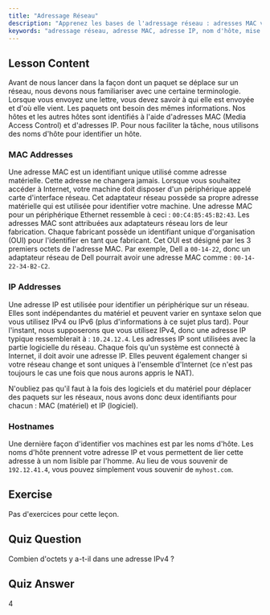 ```yaml
---
title: "Adressage Réseau"
description: "Apprenez les bases de l'adressage réseau : adresses MAC vs. IP, et noms d'hôte. Comprenez comment les appareils communiquent sur un réseau. Commencez votre parcours de mise en réseau Linux !"
keywords: "adressage réseau, adresse MAC, adresse IP, nom d'hôte, mise en réseau Linux, débutant, tutoriel, guide"
---
```


## Lesson Content

Avant de nous lancer dans la façon dont un paquet se déplace sur un réseau, nous devons nous familiariser avec une certaine terminologie. Lorsque vous envoyez une lettre, vous devez savoir à qui elle est envoyée et d'où elle vient. Les paquets ont besoin des mêmes informations. Nos hôtes et les autres hôtes sont identifiés à l'aide d'adresses MAC (Media Access Control) et d'adresses IP. Pour nous faciliter la tâche, nous utilisons des noms d'hôte pour identifier un hôte.

### MAC Addresses

Une adresse MAC est un identifiant unique utilisé comme adresse matérielle. Cette adresse ne changera jamais. Lorsque vous souhaitez accéder à Internet, votre machine doit disposer d'un périphérique appelé carte d'interface réseau. Cet adaptateur réseau possède sa propre adresse matérielle qui est utilisée pour identifier votre machine. Une adresse MAC pour un périphérique Ethernet ressemble à ceci : `00:C4:B5:45:B2:43`. Les adresses MAC sont attribuées aux adaptateurs réseau lors de leur fabrication. Chaque fabricant possède un identifiant unique d'organisation (OUI) pour l'identifier en tant que fabricant. Cet OUI est désigné par les 3 premiers octets de l'adresse MAC. Par exemple, Dell a `00-14-22`, donc un adaptateur réseau de Dell pourrait avoir une adresse MAC comme : `00-14-22-34-B2-C2`.

### IP Addresses

Une adresse IP est utilisée pour identifier un périphérique sur un réseau. Elles sont indépendantes du matériel et peuvent varier en syntaxe selon que vous utilisez IPv4 ou IPv6 (plus d'informations à ce sujet plus tard). Pour l'instant, nous supposerons que vous utilisez IPv4, donc une adresse IP typique ressemblerait à : `10.24.12.4`. Les adresses IP sont utilisées avec la partie logicielle du réseau. Chaque fois qu'un système est connecté à Internet, il doit avoir une adresse IP. Elles peuvent également changer si votre réseau change et sont uniques à l'ensemble d'Internet (ce n'est pas toujours le cas une fois que nous aurons appris le NAT).

N'oubliez pas qu'il faut à la fois des logiciels et du matériel pour déplacer des paquets sur les réseaux, nous avons donc deux identifiants pour chacun : MAC (matériel) et IP (logiciel).

### Hostnames

Une dernière façon d'identifier vos machines est par les noms d'hôte. Les noms d'hôte prennent votre adresse IP et vous permettent de lier cette adresse à un nom lisible par l'homme. Au lieu de vous souvenir de `192.12.41.4`, vous pouvez simplement vous souvenir de `myhost.com`.

## Exercise

Pas d'exercices pour cette leçon.

## Quiz Question

Combien d'octets y a-t-il dans une adresse IPv4 ?

## Quiz Answer

4
